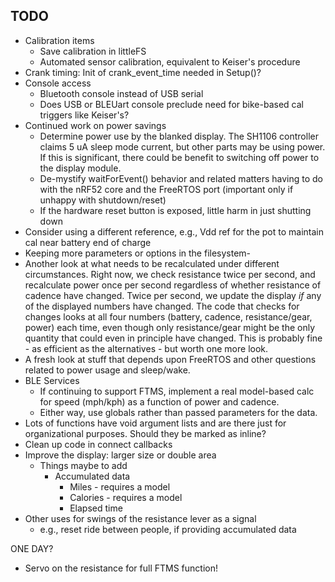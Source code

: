 ## TODO
- Calibration items
  - Save calibration in littleFS
  - Automated sensor calibration, equivalent to Keiser's procedure
- Crank timing: Init of crank_event_time needed in Setup()?
- Console access
  - Bluetooth console instead of USB serial
  - Does USB or BLEUart console preclude need for bike-based cal triggers like Keiser's?
- Continued work on power savings
  - Determine power use by the blanked display. The SH1106 controller claims 5 uA sleep mode current, but other parts may be using power. If this is significant, there could be benefit to switching off power to the display module.
  - De-mystify waitForEvent() behavior and related matters having to do with the nRF52 core and the FreeRTOS port (important only if unhappy with shutdown/reset)
  - If the hardware reset button is exposed, little harm in just shutting down
- Consider using a different reference, e.g., Vdd ref for the pot to maintain cal near battery end of charge
- Keeping more parameters or options in the filesystem- 
- Another look at what needs to be recalculated under different circumstances. Right now, we check resistance twice per second, and recalculate power once per second regardless of whether resistance of cadence have changed. Twice per second, we update the display *if* any of the displayed numbers have changed. The code that checks for changes looks at all four numbers (battery, cadence, resistance/gear, power) each time, even though only resistance/gear might be the only quantity that could even in principle have changed. This is probably fine - as efficient as the alternatives - but worth one more look.
- A fresh look at stuff that depends upon FreeRTOS and other questions related to power usage and sleep/wake.
- BLE Services
  - If continuing to support FTMS, implement a real model-based calc for speed (mph/kph) as a function of power and cadence. 
  - Either way, use globals rather than passed parameters for the data.
- Lots of functions have void argument lists and are there just for organizational purposes. Should they be marked as inline?
- Clean up code in connect callbacks
- Improve the display: larger size or double area
  - Things maybe to add
    - Accumulated  data
      - Miles - requires a model
      - Calories - requires a model
      - Elapsed time
- Other uses for swings of the resistance lever as a signal
  - e.g., reset ride between people, if providing accumulated data

ONE DAY?
- Servo on the resistance for full FTMS function!
